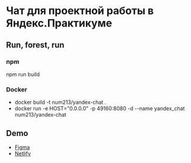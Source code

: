 # Чат для проектной работы в Яндекс.Практикуме

## Run, forest, run

### npm
npm run build

### Docker
* docker build -t num213/yandex-chat .
* docker run -e HOST="0.0.0.0" -p 49160:8080 -d --name yandex_chat num213/yandex-chat

## Demo

* [Figma](https://www.figma.com/file/1zDWXw7uH1yC4A4RnC7HhW/Yandex.Praktikum.Chat?node-id=0%3A1)
* [Netlify](https://dreamy-murdock-f2e16a.netlify.app/)
